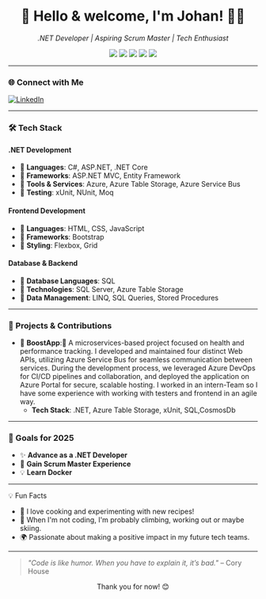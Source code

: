 <!-- GitHub Profile README Template -->
<h1 align="center">👋 Hello & welcome, I'm Johan! 👨‍💻</h1>
<p align="center">
  <em>.NET Developer | Aspiring Scrum Master | Tech Enthusiast</em>
</p>

<p align="center">
  <img src="https://img.shields.io/badge/.NET%20Developer-5C2D91?style=for-the-badge&logo=dotnet&logoColor=white"/>
  <img src="https://img.shields.io/badge/HTML-E34F26?style=for-the-badge&logo=html5&logoColor=white"/>
  <img src="https://img.shields.io/badge/CSS-1572B6?style=for-the-badge&logo=css3&logoColor=white"/>
  <img src="https://img.shields.io/badge/JavaScript-F7DF1E?style=for-the-badge&logo=javascript&logoColor=black"/>
  <img src="https://img.shields.io/badge/SQL-CC2927?style=for-the-badge&logo=MicrosoftSQLServer&logoColor=white"/>
</p>

---

### 🌐 Connect with Me
[![LinkedIn](https://img.shields.io/badge/LinkedIn-0077B5?style=for-the-badge&logo=linkedin&logoColor=white)](https://www.linkedin.com/in/johan-nordstr%C3%B6m-14471928a/)

---

### 🛠 Tech Stack
#### .NET Development
- 🔹 **Languages**: C#, ASP.NET, .NET Core
- 🔹 **Frameworks**: ASP.NET MVC, Entity Framework
- 🔹 **Tools & Services**: Azure, Azure Table Storage, Azure Service Bus
- 🔹 **Testing**: xUnit, NUnit, Moq

#### Frontend Development
- 🔹 **Languages**: HTML, CSS, JavaScript
- 🔹 **Frameworks**: Bootstrap
- 🔹 **Styling**: Flexbox, Grid

#### Database & Backend
- 🔹 **Database Languages**: SQL
- 🔹 **Technologies**: SQL Server, Azure Table Storage
- 🔹 **Data Management**: LINQ, SQL Queries, Stored Procedures

---

### 🚀 Projects & Contributions
- 🌟 **BoostApp**:🌟 A microservices-based project focused on health and performance tracking. I developed and maintained four distinct Web APIs, utilizing Azure Service Bus for seamless communication between services. During the development process, we leveraged Azure DevOps for CI/CD pipelines and collaboration, and deployed the application on Azure Portal for secure, scalable hosting. I worked in an intern-Team so I have some experience with working with testers and frontend in an agile way.
  - **Tech Stack**: .NET, Azure Table Storage, xUnit, SQL,CosmosDb

---

### 🎯 Goals for 2025
- ✨ **Advance as a .NET Developer**
- 👥 **Gain Scrum Master Experience**
- 💡 **Learn Docker**

---

💡 Fun Facts
- 🍳 I love cooking and experimenting with new recipes!
- 🧗 When I'm not coding, I'm probably climbing, working out or maybe skiing.
- 🌍 Passionate about making a positive impact in my future tech teams.

---

>*"Code is like humor. When you have to explain it, it’s bad."* – Cory House

<p align="center">Thank you for now! 😊</p>
